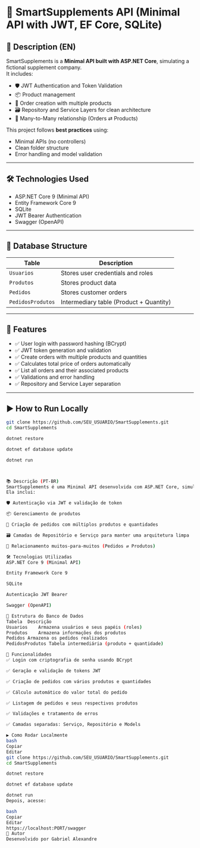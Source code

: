 # 🧠 SmartSupplements API (Minimal API with JWT, EF Core, SQLite)

## 📜 Description (EN)

SmartSupplements is a **Minimal API built with ASP.NET Core**, simulating a fictional supplement company.  
It includes:

- 🛡️ JWT Authentication and Token Validation  
- 📦 Product management  
- 🧾 Order creation with multiple products  
- 🗃️ Repository and Service Layers for clean architecture  
- 🔁 Many-to-Many relationship (Orders ⇄ Products)  

This project follows **best practices** using:

- Minimal APIs (no controllers)  
- Clean folder structure  
- Error handling and model validation  

---

## 🛠️ Technologies Used

- ASP.NET Core 9 (Minimal API)  
- Entity Framework Core 9  
- SQLite  
- JWT Bearer Authentication  
- Swagger (OpenAPI)  

---

## 🧩 Database Structure

| Table              | Description                                 |
|--------------------|---------------------------------------------|
| `Usuarios`         | Stores user credentials and roles           |
| `Produtos`         | Stores product data                         |
| `Pedidos`          | Stores customer orders                      |
| `PedidosProdutos`  | Intermediary table (Product + Quantity)     |

---

## 🚀 Features

- ✅ User login with password hashing (BCrypt)  
- ✅ JWT token generation and validation  
- ✅ Create orders with multiple products and quantities  
- ✅ Calculates total price of orders automatically  
- ✅ List all orders and their associated products  
- ✅ Validations and error handling  
- ✅ Repository and Service Layer separation  

---

## ▶️ How to Run Locally

```bash
git clone https://github.com/SEU_USUARIO/SmartSupplements.git
cd SmartSupplements

dotnet restore

dotnet ef database update

dotnet run



📚 Descrição (PT-BR)
SmartSupplements é uma Minimal API desenvolvida com ASP.NET Core, simulando uma empresa fictícia de suplementos alimentares.
Ela inclui:

🛡️ Autenticação via JWT e validação de token

📦 Gerenciamento de produtos

🧾 Criação de pedidos com múltiplos produtos e quantidades

🗃️ Camadas de Repositório e Serviço para manter uma arquitetura limpa

🔁 Relacionamento muitos-para-muitos (Pedidos ⇄ Produtos)

🛠️ Tecnologias Utilizadas
ASP.NET Core 9 (Minimal API)

Entity Framework Core 9

SQLite

Autenticação JWT Bearer

Swagger (OpenAPI)

🧩 Estrutura do Banco de Dados
Tabela	Descrição
Usuarios	Armazena usuários e seus papéis (roles)
Produtos	Armazena informações dos produtos
Pedidos	Armazena os pedidos realizados
PedidosProdutos	Tabela intermediária (produto + quantidade)

🚀 Funcionalidades
✅ Login com criptografia de senha usando BCrypt

✅ Geração e validação de tokens JWT

✅ Criação de pedidos com vários produtos e quantidades

✅ Cálculo automático do valor total do pedido

✅ Listagem de pedidos e seus respectivos produtos

✅ Validações e tratamento de erros

✅ Camadas separadas: Serviço, Repositório e Models

▶️ Como Rodar Localmente
bash
Copiar
Editar
git clone https://github.com/SEU_USUARIO/SmartSupplements.git
cd SmartSupplements

dotnet restore

dotnet ef database update

dotnet run
Depois, acesse:

bash
Copiar
Editar
https://localhost:PORT/swagger
📌 Autor
Desenvolvido por Gabriel Alexandre

